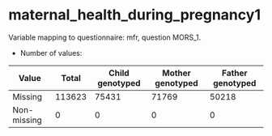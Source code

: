 # maternal_health_during_pregnancy1
Variable mapping to questionnaire: mfr, question MORS_1.
- Number of values:

| Value | Total | Child genotyped | Mother genotyped | Father genotyped |
| ----- | ----- | --------------- | ---------------- | ---------------- |
| Missing | 113623 | 75431 | 71769 | 50218 |
| Non-missing | 0 | 0 | 0 | 0 |



